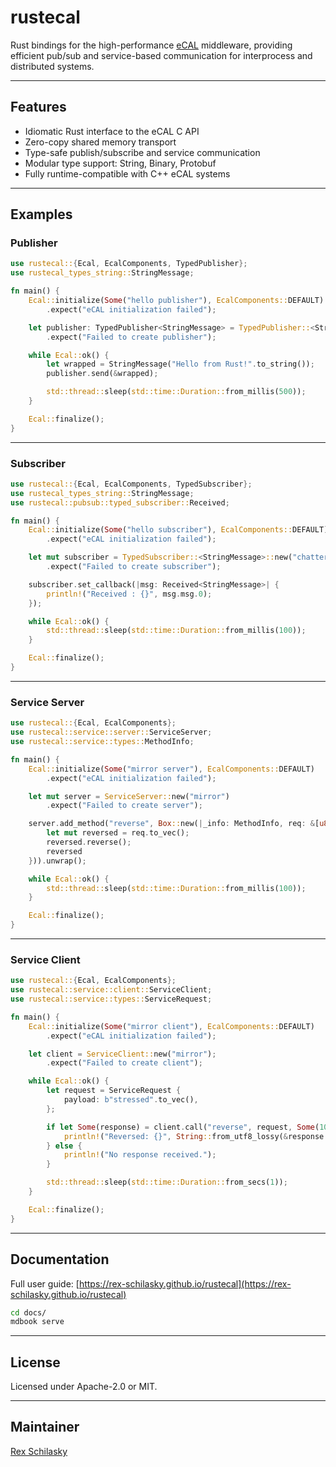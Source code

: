 # rustecal

Rust bindings for the high-performance [eCAL](https://github.com/eclipse-ecal/ecal) middleware, providing efficient pub/sub and service-based communication for interprocess and distributed systems.

---

## Features

- Idiomatic Rust interface to the eCAL C API
- Zero-copy shared memory transport
- Type-safe publish/subscribe and service communication
- Modular type support: String, Binary, Protobuf
- Fully runtime-compatible with C++ eCAL systems

---

## Examples

### Publisher

```rust
use rustecal::{Ecal, EcalComponents, TypedPublisher};
use rustecal_types_string::StringMessage;

fn main() {
    Ecal::initialize(Some("hello publisher"), EcalComponents::DEFAULT)
        .expect("eCAL initialization failed");

    let publisher: TypedPublisher<StringMessage> = TypedPublisher::<StringMessage>::new("chatter")
        .expect("Failed to create publisher");

    while Ecal::ok() {
        let wrapped = StringMessage("Hello from Rust!".to_string());
        publisher.send(&wrapped);

        std::thread::sleep(std::time::Duration::from_millis(500));
    }

    Ecal::finalize();
}
```

---

### Subscriber

```rust
use rustecal::{Ecal, EcalComponents, TypedSubscriber};
use rustecal_types_string::StringMessage;
use rustecal::pubsub::typed_subscriber::Received;

fn main() {
    Ecal::initialize(Some("hello subscriber"), EcalComponents::DEFAULT)
        .expect("eCAL initialization failed");

    let mut subscriber = TypedSubscriber::<StringMessage>::new("chatter")
        .expect("Failed to create subscriber");

    subscriber.set_callback(|msg: Received<StringMessage>| {
        println!("Received : {}", msg.msg.0);
    });

    while Ecal::ok() {
        std::thread::sleep(std::time::Duration::from_millis(100));
    }

    Ecal::finalize();
}
```

---

### Service Server

```rust
use rustecal::{Ecal, EcalComponents};
use rustecal::service::server::ServiceServer;
use rustecal::service::types::MethodInfo;

fn main() {
    Ecal::initialize(Some("mirror server"), EcalComponents::DEFAULT)
        .expect("eCAL initialization failed");

    let mut server = ServiceServer::new("mirror")
        .expect("Failed to create server");

    server.add_method("reverse", Box::new(|_info: MethodInfo, req: &[u8]| {
        let mut reversed = req.to_vec();
        reversed.reverse();
        reversed
    })).unwrap();

    while Ecal::ok() {
        std::thread::sleep(std::time::Duration::from_millis(100));
    }

    Ecal::finalize();
}
```

---

### Service Client

```rust
use rustecal::{Ecal, EcalComponents};
use rustecal::service::client::ServiceClient;
use rustecal::service::types::ServiceRequest;

fn main() {
    Ecal::initialize(Some("mirror client"), EcalComponents::DEFAULT)
        .expect("eCAL initialization failed");

    let client = ServiceClient::new("mirror");
        .expect("Failed to create client");

    while Ecal::ok() {
        let request = ServiceRequest {
            payload: b"stressed".to_vec(),
        };

        if let Some(response) = client.call("reverse", request, Some(1000)) {
            println!("Reversed: {}", String::from_utf8_lossy(&response.payload));
        } else {
            println!("No response received.");
        }

        std::thread::sleep(std::time::Duration::from_secs(1));
    }

    Ecal::finalize();
}
```

---

## Documentation

Full user guide: [https://rex-schilasky.github.io/rustecal](https://rex-schilasky.github.io/rustecal)

```bash
cd docs/
mdbook serve
```

---

## License

Licensed under Apache-2.0 or MIT.

---

## Maintainer

[Rex Schilasky](https://github.com/rex-schilasky)

